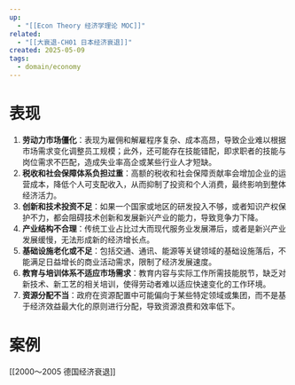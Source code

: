 ```yaml
---
up:
  - "[[Econ Theory 经济学理论 MOC]]"
related:
  - "[[大衰退-CH01 日本经济衰退]]"
created: 2025-05-09
tags:
  - domain/economy
---
```



# 表现


1. **劳动力市场僵化**：表现为雇佣和解雇程序复杂、成本高昂，导致企业难以根据市场需求变化调整员工规模；此外，还可能存在技能错配，即求职者的技能与岗位需求不匹配，造成失业率高企或某些行业人才短缺。
2. **税收和社会保障体系负担过重**：高额的税收和社会保障贡献率会增加企业的运营成本，降低个人可支配收入，从而抑制了投资和个人消费，最终影响到整体经济活力。
3. **创新和技术投资不足**：如果一个国家或地区的研发投入不够，或者知识产权保护不力，都会阻碍技术创新和发展新兴产业的能力，导致竞争力下降。
4. **产业结构不合理**：传统工业占比过大而现代服务业发展滞后，或者是新兴产业发展缓慢，无法形成新的经济增长点。
5. **基础设施老化或不足**：包括交通、通讯、能源等关键领域的基础设施落后，不能满足日益增长的商业活动需求，限制了经济发展速度。
6. **教育与培训体系不适应市场需求**：教育内容与实际工作所需技能脱节，缺乏对新技术、新工艺的相关培训，使得劳动者难以适应快速变化的工作环境。
7. **资源分配不当**：政府在资源配置中可能偏向于某些特定领域或集团，而不是基于经济效益最大化的原则进行分配，导致资源浪费和效率低下。

# 案例


[[2000～2005 德国经济衰退]]